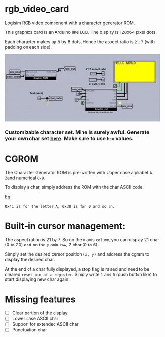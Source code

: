 # rgb_video_card
Logisim RGB video component with a character generator ROM. 

This graphics card is an Arduino like LCD.
The display is 128x64 pixel dots. 

Each character makes up 5 by 8 dots, Hence the aspect ratio is ```21:7``` (with padding on each side).

![alt text](./img.jpg)

### Customizable character set. Mine is surely awful. Generate your own char set [here](https://maxpromer.github.io/LCD-Character-Creator/). Make sure to use ```hex``` values.


# CGROM
The Character Generator ROM is pre-written with Upper case alphabet ```A-Z```and numerical ```0-9```.

To display a char, simply address the ROM with the char ASCII code. 

Eg:
```
0x41 is for the letter A, 0x30 is for 0 and so on.
```

# Built-in cursor management: 
The aspect ration is 21 by 7. So on the x axis ```column```, you can display 21 char (0 to 20) and on the y axix ```row```, 7 char (0 to 6).

Simply set the desired cursor position ```(x, y)``` and address the cgram to display the desired char.

At the end of a char fully displayed, a stop flag is raised and need to be cleared ```reset pin of a register```. Simply write ```1``` and ```0``` (push button like) to start
displaying new char again.

# Missing features
- [ ] Clear portion of the display
- [ ] Lower case ASCII char
- [ ] Support for extended ASCII char
- [ ] Punctuation char
